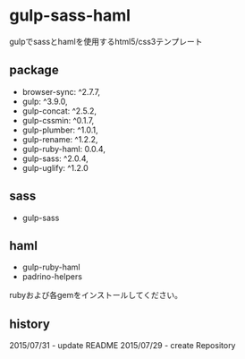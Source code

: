# gulp-sass-haml
gulpでsassとhamlを使用するhtml5/css3テンプレート

## package

- browser-sync: ^2.7.7,
- gulp: ^3.9.0,
- gulp-concat: ^2.5.2,
- gulp-cssmin: ^0.1.7,
- gulp-plumber: ^1.0.1,
- gulp-rename: ^1.2.2,
- gulp-ruby-haml: 0.0.4,
- gulp-sass: ^2.0.4,
- gulp-uglify: ^1.2.0

## sass

- gulp-sass

## haml

- gulp-ruby-haml
- padrino-helpers

rubyおよび各gemをインストールしてください。

## history

2015/07/31 - update README
2015/07/29 - create Repository
